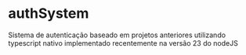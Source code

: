 # authSystem
Sistema de autenticação baseado em projetos anteriores utilizando typescript nativo implementado recentemente na versão 23 do nodeJS
